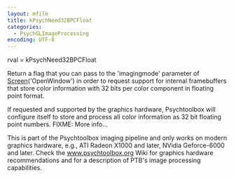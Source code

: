 ```yaml
---
layout: mfile
title: kPsychNeed32BPCFloat
categories:
  - PsychGLImageProcessing
encoding: UTF-8
---
```


rval = kPsychNeed32BPCFloat

Return a flag that you can pass to the 'imagingmode' parameter of
[Screen](/docs/Screen)('OpenWindow') in order to request support for internal
framebuffers that store color information with 32 bits per color
component in floating point format.

If requested and supported by the graphics hardware, Psychtoolbox will
configure itself to store and process all color information as 32 bit
floating point numbers.
FIXME: More info...

This is part of the Psychtoolbox imaging pipeline and only works on modern
graphics hardware, e.g., ATI Radeon X1000 and later, NVidia Geforce-6000
and later. Check the www.psychtoolbox.org Wiki for graphics hardware
recommendations and for a description of PTB's image processing
capabilities.